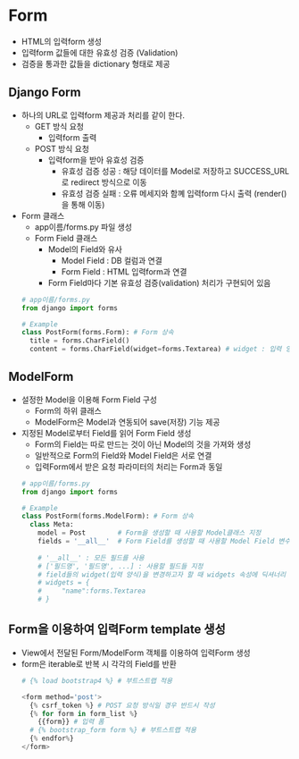 # Form
  + HTML의 입력form 생성
  + 입력form 값들에 대한 유효성 검증 (Validation)
  + 검증을 통과한 값들을 dictionary 형태로 제공
## Django Form
+ 하나의 URL로 입력form 제공과 처리를 같이 한다.       
  + GET 방식 요청
    + 입력form 출력
  + POST 방식 요청
    + 입력form을 받아 유효성 검증
      + 유효성 검증 성공 : 해당 데이터를 Model로 저장하고 SUCCESS_URL로 redirect 방식으로 이동
      + 유효성 검증 실패 : 오류 메세지와 함꼐 입력form 다시 출력 (render()을 통해 이동)
+ Form 클래스
  + app이름/forms.py 파일 생성
  + Form Field 클래스
    + Model의 Field와 유사
      + Model Field : DB 컬럼과 연결
      + Form Field : HTML 입력form과 연결
    + Form Field마다 기본 유효성 검증(validation) 처리가 구현되어 있음
  ```python
  # app이름/forms.py
  from django import forms
  
  # Example
  class PostForm(forms.Form): # Form 상속
    title = forms.CharField()
    content = forms.CharField(widget=forms.Textarea) # widget : 입력 양식
  ```
## ModelForm
+ 설정한 Model을 이용해 Form Field 구성
  + Form의 하위 클래스
  + ModelForm은 Model과 연동되어 save(저장) 기능 제공
+ 지정된 Model로부터 Field를 읽어 Form Field 생성
  + Form의 Field는 따로 만드는 것이 아닌 Model의 것을 가져와 생성
  + 일반적으로 Form의 Field와 Model Field은 서로 연결
  + 입력Form에서 받은 요청 파라미터의 처리는 Form과 동일
  ```python
  # app이름/forms.py
  from django import forms

  # Example
  class PostForm(forms.ModelForm): # Form 상속
    class Meta:
      model = Post        # Form을 생성할 때 사용할 Model클래스 지정
      fields = '__all__'  # Form Field를 생성할 때 사용할 Model Field 변수들 지정 
      
      # '__all__' : 모든 필드를 사용
      # ['필드명', '필드명', ...] : 사용할 필드들 지정
      # field들의 widget(입력 양식)을 변경하고자 할 때 widgets 속성에 딕셔너리 형태로 등록
      # widgets = {
      #     "name":forms.Textarea
      # }
  ```
## Form을 이용하여 입력Form template 생성
+ View에서 전달된 Form/ModelForm 객체를 이용하여 입력Form 생성
+ form은 iterable로 반복 시 각각의 Field를 반환
  ```python
  # {% load bootstrap4 %} # 부트스트랩 적용
  
  <form method='post'>
    {% csrf_token %} # POST 요청 방식일 경우 반드시 작성
    {% for form in form_list %}
      {{form}} # 입력 폼 
    # {% bootstrap_form form %} # 부트스트랩 적용
    {% endfor%}
  </form>
  ```
